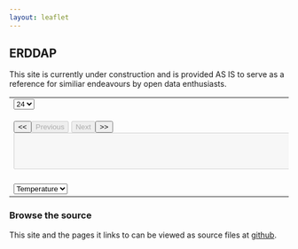 ```yaml
---
layout: leaflet
---
```

## ERDDAP

This site is currently under construction and is provided AS IS to serve as a reference for similiar endeavours by open data enthusiasts.

<form name="analyze" id="analyze" action="analyze.html" method="GET">
<table border="0" width="100%"><tbody>
<tr><td>
        <select name="pagesize" id="pagesize"><option value="24">24</option><option value="48">48</option><option value="96">96</option></select>
        <div name="stations" id="stations"></div><br />
        <input id = "firstpage" name="firstpage" type="button" value="&lt;&lt;" /><input id = "formerpage" name="formerpage" type="button" disabled="1" value="Previous" />
        <input id = "nextpage" name="nextpage" type="button" value="Next" disabled="1" /><input id = "lastpage" name="lastpage" type="button" value="&gt;&gt;" /><br />
        <input type="hidden" id="csv" name="csv" disabled="1" readonly="1" style="display:'none';" value="" />
        <textarea  id="ticker" rows="4" cols="125" name="ticker" disabled="1" readonly="1" ></textarea> 
</td></tr><tr><td>
<div name="datasets" id="datasets"></div><br />
<select name="field" id="field"><option value="T" selected="1">Temperature</option><option value="P">Pressure</option><option value="W">Wind</option></select><br />
<div id="graphs"></div>
</td></tr>
</tbody></table>
</form>

<script>
proj4.defs("urn:ogc:def:crs:OGC:1.3:CRS84", "+proj=longlat +ellps=WGS84 +datum=WGS84 +no_defs");
    
var map = L.map('map').setView([47.54, -54.47], 13);

L.tileLayer('https://{s}.tile.openstreetmap.org/{z}/{x}/{y}.png', {
    attribution: 'Data &copy; <a href="https://www.openstreetmap.org/copyright">OpenStreetMap</a> contributors'
}).addTo(map);

//L.marker([47.54, -54.47]).addTo(map).bindPopup('Start here').openPopup();

var popup = L.popup();
function onMapClick(e) {
  popup
    .setLatLng(e.latlng)
    .setContent("You clicked the map at " + e.latlng.toString())
    .openOn(map);
}
map.on('click', onMapClick);

var layer = L.geoJSON();
layer.addTo(map);
async function updateGeoJSON(geoJSON) {
    layer.remove();
    layer = L.Proj.geoJson(JSON.parse(geoJSON));
    layer.addTo(map);
}

</script>

<script type="text/python" src="/assets/py/erddap.bry"></script>

### Browse the source

This site and the pages it links to can be viewed as source files at [github](https://github.com/StephenMottyNRC/StephenMottyNRC.github.io). 
